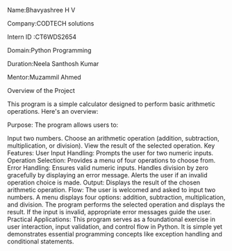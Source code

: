 Name:Bhavyashree H V

Company:CODTECH solutions

Intern ID :CT6WDS2654

Domain:Python Programming

Duration:Neela Santhosh Kumar

Mentor:Muzammil Ahmed

Overview of the Project

This program is a simple calculator designed to perform basic arithmetic operations. Here's an overview:

Purpose:
The program allows users to:

Input two numbers.
Choose an arithmetic operation (addition, subtraction, multiplication, or division).
View the result of the selected operation.
Key Features:
User Input Handling: Prompts the user for two numeric inputs.
Operation Selection: Provides a menu of four operations to choose from.
Error Handling:
Ensures valid numeric inputs.
Handles division by zero gracefully by displaying an error message.
Alerts the user if an invalid operation choice is made.
Output: Displays the result of the chosen arithmetic operation.
Flow:
The user is welcomed and asked to input two numbers.
A menu displays four options: addition, subtraction, multiplication, and division.
The program performs the selected operation and displays the result.
If the input is invalid, appropriate error messages guide the user.
Practical Applications:
This program serves as a foundational exercise in user interaction, input validation, and control flow in Python. It is simple yet demonstrates essential programming concepts like exception handling and conditional statements.






